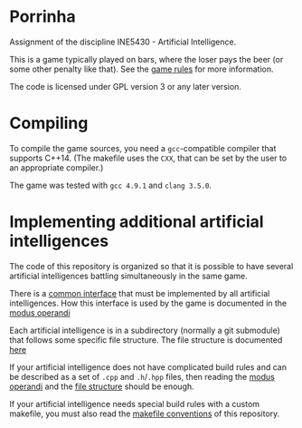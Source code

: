 Porrinha
========

Assignment of the discipline INE5430 - Artificial Intelligence.

This is a game typically played on bars,
where the loser pays the beer (or some other penalty like that).
See the [game rules](game_rules.md) for more information.

The code is licensed under GPL version 3 or any later version.


Compiling
=========

To compile the game sources,
you need a `gcc`-compatible compiler
that supports C++14.
(The makefile uses the `CXX`, that can be set by the user
to an appropriate compiler.)

The game was tested with `gcc 4.9.1` and `clang 3.5.0`.


Implementing additional artificial intelligences
=================================================

The code of this repository is organized so that it is possible to have
several artificial intelligences battling simultaneously
in the same game.

There is a [common interface](player.h) that must be implemented
by all artificial intelligences.
How this interface is used by the game is documented in the
[modus operandi][]

Each artificial intelligence is in a subdirectory
(normally a git submodule)
that follows some specific file structure.
The file structure is documented [here][file structure]

If your artificial intelligence does not have complicated build rules
and can be described as a set of `.cpp` and `.h`/`.hpp` files,
then reading the [modus operandi][] and the [file structure][]
should be enough.

If your artificial intelligence needs special build rules
with a custom makefile, you must also read the
[makefile conventions](makefile_conventions.md) of this repository.

[modus operandi]: modus_operandi.md
[file structure]: file_structure.md
